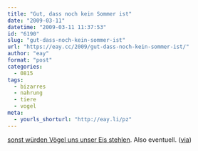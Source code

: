 ```yaml
---
title: "Gut, dass noch kein Sommer ist"
date: "2009-03-11"
datetime: "2009-03-11 11:37:53"
id: "6190"
slug: "gut-dass-noch-kein-sommer-ist"
url: "https://eay.cc/2009/gut-dass-noch-kein-sommer-ist/"
author: "eay"
format: "post"
categories:
  - 0815
tags:
  - bizarres
  - nahrung
  - tiere
  - vogel
meta:
  - yourls_shorturl: "http://eay.li/pz"
---
```


[sonst würden Vögel uns unser Eis stehlen](http://www.oddee.com/item_96590.aspx). Also eventuell. ([via](http://www.mikeindustries.com/blog/archive/2009/03/photos-of-birds-stealing-ice-cream-from-pedestrians))
